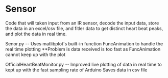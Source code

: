 # Sensor
Code that will taken input from an IR sensor, decode the input data, store the data in an excel/csv file, and fitler data to get distinct heart beat peaks, and plot the data in real time.

Senor.py -- 
  Uses matlibplot's built-in function FuncAnimation to handle the real time plotting
**Problem is data received is too fast as FuncAnimation cannot keep up with the plot

OfficialHeartBeatMonitor.py --
  Improved live plotting of data in real time to kept up with the fast sampling rate of Arduino
  Saves data in csv file
